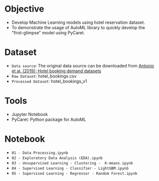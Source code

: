 # Objective
- Develop Machine Learning models using hotel reservation dataset.
- To demonstrate the usage of AutoML library to quickly develop the "first-glimpse" model using PyCaret.

# Dataset
- `Data source`: The original data source can be downloaded from [ Antonio et al. (2019): Hotel booking demand datasets](https://www.sciencedirect.com/science/article/pii/S2352340918315191)
- `Raw Dataset`: hotel_bookings.csv
- `Processed Dataset`: hotel_bookings_v1
  
# Tools
- Jupyter Notebook
- PyCaret: Python package for AutoML

# Notebook
- `01 - Data Processing.ipynb`
- `02 - Exploratory Data Analysis (EDA).ipynb`
- `03 - Unsupervised Learning - Clustering -  K-means.ipynb`
- `04 - Supervised Learning - Classifier - LightGBM.ipynb`
- `05 - Supervised Learning - Regressor - Random Forest.ipynb`
